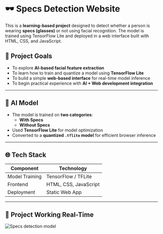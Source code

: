 # 🕶️ Specs Detection Website

This is a **learning-based project** designed to detect whether a person is wearing **specs (glasses)** or not using facial recognition. The model is trained using TensorFlow Lite and deployed in a web interface built with HTML, CSS, and JavaScript.

## 🚀 Project Goals

- To explore **AI-based facial feature extraction**
- To learn how to train and quantize a model using **TensorFlow Lite**
- To build a simple **web-based interface** for real-time model inference
- To begin practical experience with **AI + Web development integration**

---

## 🧠 AI Model

- The model is trained on **two categories**:  
  - **With Specs**
  - **Without Specs**
- Used **TensorFlow Lite** for model optimization
- Converted to a **quantized `.tflite` model** for efficient browser inference

---

## 🌐 Tech Stack

| Component      | Technology          |
|----------------|---------------------|
| Model Training | TensorFlow / TFLite |
| Frontend       | HTML, CSS, JavaScript |
| Deployment     | Static Web App      |

---

## 📂 Project Working Real-Time
![Specs detection model](https://5azkon-specs-detection-model.netlify.app/)


